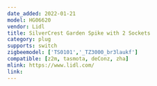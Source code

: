 ```yaml
---
date_added: 2022-01-21
model: HG06620
vendor: Lidl
title: SilverCrest Garden Spike with 2 Sockets
category: plug
supports: switch
zigbeemodel: ['TS0101','_TZ3000_br3laukf']
compatible: [z2m, tasmota, deConz, zha]
mlink: https://www.lidl.com/
link: 
---
```

